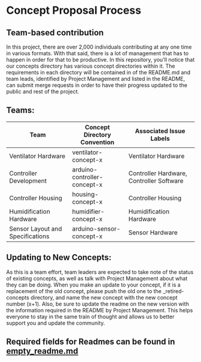 # Concept Proposal Process
## Team-based contribution
In this project, there are over 2,000 individuals contributing at any one time in various formats. With that said, there is a lot of management that has to happen in order for that to be productive. In this repository, you'll notice that our concepts directory has various concept directories within it. The requirements in each directory will be contained in of the README.md and team leads, identified by Project Management and listed in the README, can submit merge requests in order to have their progress updated to the public and rest of the project.

## Teams:
| Team | Concept Directory Convention | Associated Issue Labels |
|---|---|---|
| Ventilator Hardware | ventilator-concept-x| Ventilator Hardware |
| Controller Development | arduino-controller-concept-x| Controller Hardware, Controller Software |
| Controller Housing | housing-concept-x | Controller Housing |
| Humidification Hardware | humidifier-concept-x | Humidification Hardware |
| Sensor Layout and Specifications | arduino-sensor-concept-x | Sensor Hardware |

## Updating to New Concepts:
As this is a team effort, team leaders are expected to take note of the status of existing concepts, as well as talk with Project Management about what they can be doing. When you make an update to your concept, if it is a replacement of the old concept, please push the old one to the _retired-concepts directory, and name the new concept with the new concept number (x+1). Also, be sure to update the readme on the new version with the information required in the README by Project Management. This helps everyone to stay in the same train of thought and allows us to better support you and update the community.

## Required fields for Readmes can be found in [empty_readme.md](concepts/empty_readme.md)
